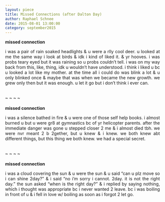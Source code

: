 ```yaml
---
layout: piece
title: Missed Connections (after Dalton Day)
author: Raphael Schnee
date: 2015-08-01 13:00:00
category: september2015
---
```

<b>missed connection</b><br>
<p align="justify">i was a pair of rain soaked headlights &amp; u were a rlly cool deer. u looked at me the same way i look at birds &amp; idk i kind of liked it. &amp; yr hooves. i was probs teary eyed but it was raining so u probs couldn’t tell. i was on my way back from this, like, thing, idk u wouldn’t have understood. i think i liked u bc u looked a lot like my mother. at the time all i could do was blink a lot &amp; u only blinked once &amp; maybe that was when we became the new growth. we grew only then but it was enough. u let it go but i don’t think i ever can.</p>
<br>
~   ~   ~   ~<br>
<br>
<b>missed connection</b><br>
<p align="justify">i was a silence bathed in fire &amp; u were one of those self help books. i almost burned u but u were gr8 at gymnastics bc of yr helicopter parents. after the immediate danger was gone u stepped closer 2 me &amp; i almost died tbh. we were nvr meant 2 b 2gether, but u knew &amp; i knew. we both knew abt different things, but this thing we both knew. we had a special secret.</p><br>
~   ~   ~   ~<br>
<br>
<b>missed connection</b>
<p align="justify">i was a cloud covering the sun &amp; u were the sun &amp; u said “can u plz move so i can shine 2day?” &amp; i said “no i’m sorry i cannot. 2day. it is not the right day.” the sun asked “when is the right day?” &amp; i replied by saying nothing, which i thought was appropriate bc i never wanted 2 leave. bc i was boiling in front of u &amp; i fell in love w/ boiling as soon as i forgot 2 let go.